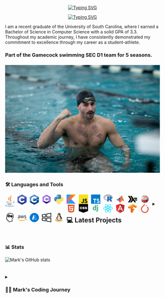 <div align="center">
  <p>
    <a href="https://git.io/typing-svg"><img src="https://readme-typing-svg.demolab.com?font=Fira+Code&size=30&pause=1000&color=F70C0E&center=true&repeat=false&random=false&width=435&lines=Mark+Shperkin" alt="Typing SVG" /></a>
  </p>
  
  <p>
<a href="https://git.io/typing-svg"><img src="https://readme-typing-svg.demolab.com?font=Fira+Code&pause=1000&color=F70000&center=true&random=false&width=435&lines=Student-Athlete;Computer+Science;Passionate+developer+from+Israel" alt="Typing SVG" /></a>
  </p>
</div>

I am a recent graduate of the University of South Carolina, where I earned a Bachelor of Science in Computer Science with a solid GPA of 3.3. Throughout my academic journey, I have consistently demonstrated my commitment to excellence through my career as a student-athlete.

<h3>Part of the Gamecock swimming SEC D1 team for 5 seasons.<h3>

<div id="header" align="center">
<img src="swimming.jpg" width="900"/>
</div>

### :hammer_and_wrench: Languages and Tools

<img align="left" alt="Java" width="30px" style="padding-right:10px;" src="/icons/java-programming-language-icon.svg"/>
<img align="left" alt="C" width="30px" style="padding-right:10px;" src="/icons/c-program-icon.svg" />
<img align="left" alt="C++" width="30px" style="padding-right:10px;" src="/icons/c-plus-plus-programming-language-icon.svg" />
<img align="left" alt="C#" width="30px" style="padding-right:10px;" src="/icons/c-sharp-programming-language-icon.svg" />
<img align="left" alt="Python" width="30px" style="padding-right:10px;" src="/icons/python-programming-language-icon.svg" />
<img align="left" alt="Kotlin" width="30px" style="padding-right:10px;" src="/icons/kotlin-programming-language-icon.svg" />
<img align="left" alt="JavaScript" width="30px" style="padding-right:10px;" src="/icons/javascript-programming-language-icon.svg" />
<img align="left" alt="TypeScript" width="30px" style="padding-right:10px;" src="/icons/typescript-programming-language-icon.svg" />
<img align="left" alt="R" width="30px" style="padding-right:10px;" src="/icons/r-programming-language-icon.svg" />
<img align="left" alt="MATLAB" width="30px" style="padding-right:10px;" src="/icons/matlab-svgrepo-com.svg" />
<img align="left" alt="Haskell" width="30px" style="padding-right:10px;" src="/icons/haskell-svgrepo-com.svg" />
<img align="left" alt="Prolog" width="30px" style="padding-right:10px;" src="/icons/prolog-svgrepo-com (1).svg" />
<img align="left" alt="HTML" width="30px" style="padding-right:10px;" src="/icons/html-5-svgrepo-com.svg" />
<img align="left" alt="CSS" width="30px" style="padding-right:10px;" src="/icons/css-svgrepo-com.svg" />
<img align="left" alt="Django" width="30px" style="padding-right:10px;" src="/icons/django-svgrepo-com.svg" />
<img align="left" alt="React" width="30px" style="padding-right:10px;" src="/icons//react-svgrepo-com.svg" />
<img align="left" alt="Angular" width="30px" style="padding-right:10px;" src="/icons/angular-icon-svgrepo-com.svg" />
<img align="left" alt="TensorFlow" width="30px" style="padding-right:10px;" src="/icons/tensorflow-svgrepo-com.svg" />
<img align="left" alt="PyTorch" width="30px" style="padding-right:10px;" src="/icons/pytorch-svgrepo-com.svg" />
<img align="left" alt="NLP" width="30px" style="padding-right:10px;" src="/icons/nlp-neurolinguistic-programation-svgrepo-com.svg" />
<img align="left" alt="AWS" width="30px" style="padding-right:10px;" src="/icons/aws-svgrepo-com.svg" />
<img align="left" alt="Azure" width="30px" style="padding-right:10px;" src="/icons/azure-v2-svgrepo-com.svg" />
<img align="left" alt="Windows" width="30px" style="padding-right:10px;" src="/icons/windows-svgrepo-com.svg" />
<img align="left" alt="Linux" width="30px" style="padding-right:10px;" src="/icons/linux-tux-svgrepo-com.svg" />


#

<!-- BEGIN PROJECTS-CARDS -->

<details> 
  <summary><h2></>💻 Latest Projects</h2></summary>

  <h3>Connect Four AI Agent</h3>
  <p align="left">
    AI agent that plays the Connect Four game using a minimax algorithm with alpha-beta pruning.
  </p>
  <p align="left">
    <a href="https://github.com/markshperkin/Game-AI">View Project</a>
  </p>
  
#

  <h3>Backgammon AI Agent</h3>
  <p align="left">
    Rule-based chatbot integrated with an AI agent that plays backgammon using the MinMax search method.
  </p>
  <p align="left">
    <em>This project is still in progress.</em>
  </p>
  <p align="left">
    <a href="https://github.com/markshperkin/CSCE580-MarkShperkin-repo">View Project</a>
  </p>

#

  <h3>Android Applications</h3>
  <ul>
    <li>
      <strong><a href="https://github.com/markshperkin/location">Location:</a></strong> Mobile application designed to retrieve user location and display it on a Google Map interface using Google Maps API key.
    </li>
    <li>
      <strong><a href="https://github.com/markshperkin/CameraXApp">CameraXApp:</a></strong> Mobile application enabling users to capture photos and videos, with additional photo editing capabilities.
    </li>
    <li>
      <strong><a href="https://github.com/markshperkin/MiniPaint">MiniPaint:</a></strong> Mobile application allowing users to express creativity through drawing, equipped with diverse drawing tools.
    </li>
    <li>
      <strong><a href="https://github.com/markshperkin/Sensor-Game-Application">Sensor-Game-Application:</a></strong> Mobile application offering users an engaging gaming experience utilizing the device's built-in sensors.
    </li>
  </ul>

#

  <a href="https://github.com/markshperkin?tab=repositories"><img alt="All Repositories" title="All Repositories" src="https://custom-icon-badges.demolab.com/badge/-Click%20Here%20For%20All%20My%20Repos-1F222E?style=for-the-badge&logoColor=white&logo=repo"/></a>
</details>

<!-- END PROJECTS-CARDS -->




#

### 📊 Stats

![Mark's GitHub stats](https://github-readme-stats.vercel.app/api?username=markshperkin&show_icons=true&theme=gruvbox)

<!-- ![GitHub Streak](https://streak-stats.demolab.com?user=ForrestKnight&theme=gruvbox&border_radius=4.5) -->

#

<details>
 <summary><h3>👨‍💻 Mark's Coding Journey</h3></summary>
<h2>Blossoming Passion and the Thrill of the Challenge:</h2>

My passion for coding blossomed at the University of South Carolina, where I was constantly challenged and inspired by a supportive community. One of the most rewarding aspects of my coding journey has been the immense satisfaction that comes from solving coding problems. It is about cracking a complex puzzle or finally reaching the summit after a challenging climb. The initial frustration of grappling with a problem, followed by the "aha!" moment when the solution clicks into place, is a uniquely exhilarating experience.

<h2>Fueled by Accomplishment:</h2>

This sense of accomplishment fuels my motivation to tackle even more intricate challenges. It's a continuous learning process, where every solved problem opens the door to new possibilities and ignites a desire to explore further. The joy of problem-solving is what truly fuels my passion for coding and propels me forward on this exciting journey.

<h2>Embracing the Real World:</h2>

Graduation marks a transition from the structured learning environment to the dynamic world of professional development. While the curriculum and specific problem sets may change, the thrill of problem-solving and the satisfaction it brings remain constant. I'm eager to test my skills in real-world scenarios, tackling complex problems that impact businesses and communities. The prospect of collaborating with experienced developers and contributing solutions that address tangible challenges is incredibly exciting. I'm confident that the foundation I built at USC, coupled with the continuous learning spirit fostered by the coding community, will equip me to navigate these new challenges and experience the profound satisfaction that comes with making a real-world impact through code.

  

